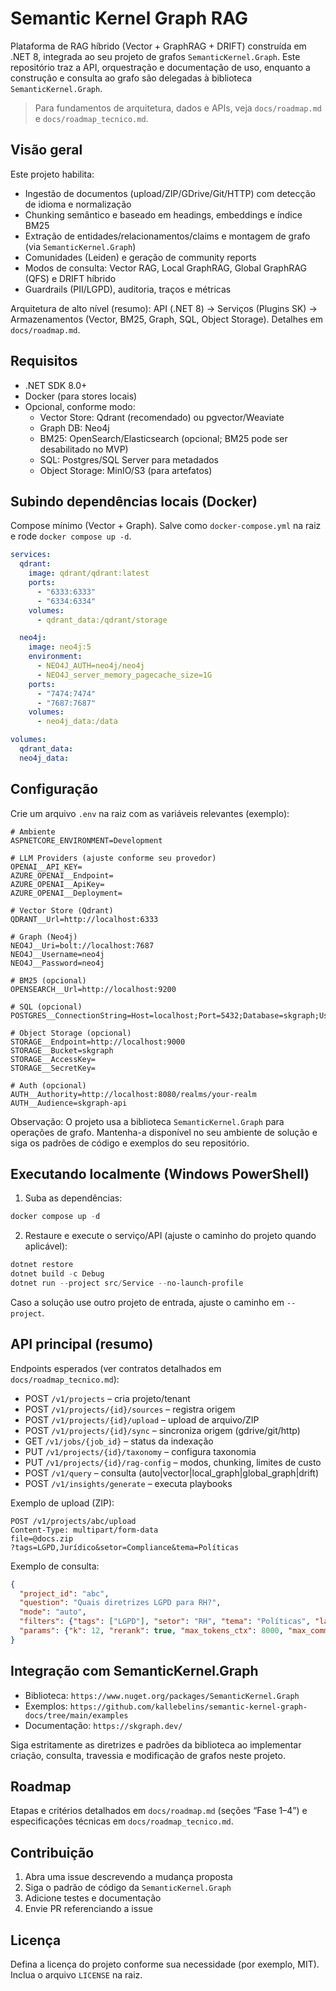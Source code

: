 # Semantic Kernel Graph RAG

Plataforma de RAG híbrido (Vector + GraphRAG + DRIFT) construída em .NET 8, integrada ao seu projeto de grafos `SemanticKernel.Graph`. Este repositório traz a API, orquestração e documentação de uso, enquanto a construção e consulta ao grafo são delegadas à biblioteca `SemanticKernel.Graph`.

> Para fundamentos de arquitetura, dados e APIs, veja `docs/roadmap.md` e `docs/roadmap_tecnico.md`.


## Visão geral

Este projeto habilita:

- Ingestão de documentos (upload/ZIP/GDrive/Git/HTTP) com detecção de idioma e normalização
- Chunking semântico e baseado em headings, embeddings e índice BM25
- Extração de entidades/relacionamentos/claims e montagem de grafo (via `SemanticKernel.Graph`)
- Comunidades (Leiden) e geração de community reports
- Modos de consulta: Vector RAG, Local GraphRAG, Global GraphRAG (QFS) e DRIFT híbrido
- Guardrails (PII/LGPD), auditoria, traços e métricas

Arquitetura de alto nível (resumo): API (.NET 8) → Serviços (Plugins SK) → Armazenamentos (Vector, BM25, Graph, SQL, Object Storage). Detalhes em `docs/roadmap.md`.


## Requisitos

- .NET SDK 8.0+
- Docker (para stores locais)
- Opcional, conforme modo:
  - Vector Store: Qdrant (recomendado) ou pgvector/Weaviate
  - Graph DB: Neo4j
  - BM25: OpenSearch/Elasticsearch (opcional; BM25 pode ser desabilitado no MVP)
  - SQL: Postgres/SQL Server para metadados
  - Object Storage: MinIO/S3 (para artefatos)


## Subindo dependências locais (Docker)

Compose mínimo (Vector + Graph). Salve como `docker-compose.yml` na raiz e rode `docker compose up -d`.

```yaml
services:
  qdrant:
    image: qdrant/qdrant:latest
    ports:
      - "6333:6333"
      - "6334:6334"
    volumes:
      - qdrant_data:/qdrant/storage

  neo4j:
    image: neo4j:5
    environment:
      - NEO4J_AUTH=neo4j/neo4j
      - NEO4J_server_memory_pagecache_size=1G
    ports:
      - "7474:7474"
      - "7687:7687"
    volumes:
      - neo4j_data:/data

volumes:
  qdrant_data:
  neo4j_data:
```


## Configuração

Crie um arquivo `.env` na raiz com as variáveis relevantes (exemplo):

```dotenv
# Ambiente
ASPNETCORE_ENVIRONMENT=Development

# LLM Providers (ajuste conforme seu provedor)
OPENAI__API_KEY=
AZURE_OPENAI__Endpoint=
AZURE_OPENAI__ApiKey=
AZURE_OPENAI__Deployment=

# Vector Store (Qdrant)
QDRANT__Url=http://localhost:6333

# Graph (Neo4j)
NEO4J__Uri=bolt://localhost:7687
NEO4J__Username=neo4j
NEO4J__Password=neo4j

# BM25 (opcional)
OPENSEARCH__Url=http://localhost:9200

# SQL (opcional)
POSTGRES__ConnectionString=Host=localhost;Port=5432;Database=skgraph;Username=postgres;Password=postgres

# Object Storage (opcional)
STORAGE__Endpoint=http://localhost:9000
STORAGE__Bucket=skgraph
STORAGE__AccessKey=
STORAGE__SecretKey=

# Auth (opcional)
AUTH__Authority=http://localhost:8080/realms/your-realm
AUTH__Audience=skgraph-api
```

Observação: O projeto usa a biblioteca `SemanticKernel.Graph` para operações de grafo. Mantenha-a disponível no seu ambiente de solução e siga os padrões de código e exemplos do seu repositório.


## Executando localmente (Windows PowerShell)

1) Suba as dependências:

```powershell
docker compose up -d
```

2) Restaure e execute o serviço/API (ajuste o caminho do projeto quando aplicável):

```powershell
dotnet restore
dotnet build -c Debug
dotnet run --project src/Service --no-launch-profile
```

Caso a solução use outro projeto de entrada, ajuste o caminho em `--project`.


## API principal (resumo)

Endpoints esperados (ver contratos detalhados em `docs/roadmap_tecnico.md`):

- POST `/v1/projects` – cria projeto/tenant
- POST `/v1/projects/{id}/sources` – registra origem
- POST `/v1/projects/{id}/upload` – upload de arquivo/ZIP
- POST `/v1/projects/{id}/sync` – sincroniza origem (gdrive/git/http)
- GET  `/v1/jobs/{job_id}` – status da indexação
- PUT  `/v1/projects/{id}/taxonomy` – configura taxonomia
- PUT  `/v1/projects/{id}/rag-config` – modos, chunking, limites de custo
- POST `/v1/query` – consulta (auto|vector|local_graph|global_graph|drift)
- POST `/v1/insights/generate` – executa playbooks

Exemplo de upload (ZIP):

```http
POST /v1/projects/abc/upload
Content-Type: multipart/form-data
file=@docs.zip
?tags=LGPD,Jurídico&setor=Compliance&tema=Políticas
```

Exemplo de consulta:

```json
{
  "project_id": "abc",
  "question": "Quais diretrizes LGPD para RH?",
  "mode": "auto",
  "filters": {"tags": ["LGPD"], "setor": "RH", "tema": "Políticas", "lang": "pt-BR"},
  "params": {"k": 12, "rerank": true, "max_tokens_ctx": 8000, "max_communities": 6}
}
```


## Integração com SemanticKernel.Graph

- Biblioteca: `https://www.nuget.org/packages/SemanticKernel.Graph`
- Exemplos: `https://github.com/kallebelins/semantic-kernel-graph-docs/tree/main/examples`
- Documentação: `https://skgraph.dev/`

Siga estritamente as diretrizes e padrões da biblioteca ao implementar criação, consulta, travessia e modificação de grafos neste projeto.


## Roadmap

Etapas e critérios detalhados em `docs/roadmap.md` (seções “Fase 1–4”) e especificações técnicas em `docs/roadmap_tecnico.md`.


## Contribuição

1) Abra uma issue descrevendo a mudança proposta
2) Siga o padrão de código da `SemanticKernel.Graph`
3) Adicione testes e documentação
4) Envie PR referenciando a issue


## Licença

Defina a licença do projeto conforme sua necessidade (por exemplo, MIT). Inclua o arquivo `LICENSE` na raiz.


